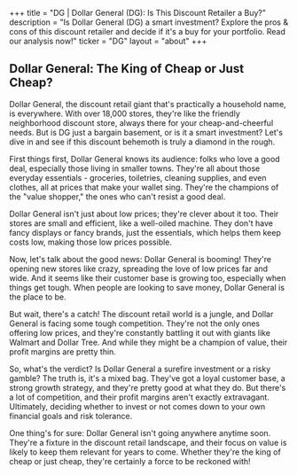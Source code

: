 +++
title = "DG |  Dollar General (DG): Is This Discount Retailer a Buy?"
description = "Is Dollar General (DG) a smart investment? Explore the pros & cons of this discount retailer and decide if it's a buy for your portfolio. Read our analysis now!"
ticker = "DG"
layout = "about"
+++

        


## Dollar General: The King of Cheap or Just Cheap?

Dollar General, the discount retail giant that's practically a household name, is everywhere. With over 18,000 stores, they're like the friendly neighborhood discount store, always there for your cheap-and-cheerful needs. But is DG just a bargain basement, or is it a smart investment? Let's dive in and see if this discount behemoth is truly a diamond in the rough.

First things first, Dollar General knows its audience: folks who love a good deal, especially those living in smaller towns. They're all about those everyday essentials - groceries, toiletries, cleaning supplies, and even clothes, all at prices that make your wallet sing. They're the champions of the "value shopper," the ones who can't resist a good deal.

Dollar General isn't just about low prices; they're clever about it too. Their stores are small and efficient, like a well-oiled machine. They don't have fancy displays or fancy brands, just the essentials, which helps them keep costs low, making those low prices possible. 

Now, let's talk about the good news: Dollar General is booming! They're opening new stores like crazy, spreading the love of low prices far and wide.  And it seems like their customer base is growing too, especially when things get tough. When people are looking to save money, Dollar General is the place to be. 

But wait, there's a catch! The discount retail world is a jungle, and Dollar General is facing some tough competition. They're not the only ones offering low prices, and they're constantly battling it out with giants like Walmart and Dollar Tree.  And while they might be a champion of value, their profit margins are pretty thin.  

So, what's the verdict? Is Dollar General a surefire investment or a risky gamble?  The truth is, it's a mixed bag.  They've got a loyal customer base, a strong growth strategy, and they're pretty good at what they do. But there's a lot of competition, and their profit margins aren't exactly extravagant. Ultimately, deciding whether to invest or not comes down to your own financial goals and risk tolerance. 

One thing's for sure: Dollar General isn't going anywhere anytime soon. They're a fixture in the discount retail landscape, and their focus on value is likely to keep them relevant for years to come.  Whether they're the king of cheap or just cheap, they're certainly a force to be reckoned with! 

        
